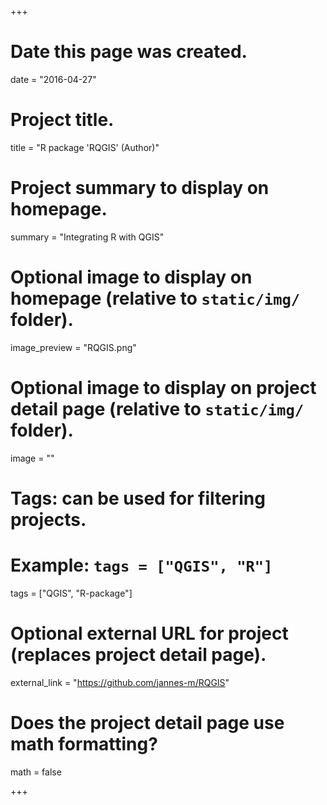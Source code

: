 +++
# Date this page was created.
date = "2016-04-27"

# Project title.
title = "R package 'RQGIS' (Author)"

# Project summary to display on homepage.
summary = "Integrating R with QGIS"

# Optional image to display on homepage (relative to `static/img/` folder).
image_preview = "RQGIS.png"

# Optional image to display on project detail page (relative to `static/img/` folder).
image = ""

# Tags: can be used for filtering projects.
# Example: `tags = ["QGIS", "R"]`
tags = ["QGIS", "R-package"]

# Optional external URL for project (replaces project detail page).
external_link = "https://github.com/jannes-m/RQGIS"

# Does the project detail page use math formatting?
math = false

+++

